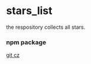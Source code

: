 # stars_list

the respository collects all stars.

### npm package

[git cz](https://github.com/commitizen/cz-cli)
